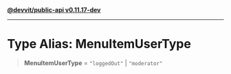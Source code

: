 [**@devvit/public-api v0.11.17-dev**](../README.md)

---

# Type Alias: MenuItemUserType

> **MenuItemUserType** = `"loggedOut"` \| `"moderator"`

